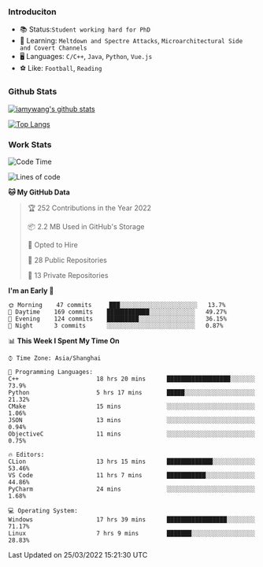 ### Introduciton

- 📚 Status:`Student working hard for PhD`
- 🔎 Learning: `Meltdown and Spectre Attacks`, `Microarchitectural Side and Covert Channels`
- 🖥️ Languages: `C/C++`, `Java`, `Python`, `Vue.js`
- ⚽ Like: `Football`, `Reading`

### Github Stats

[![iamywang's github stats](https://github-readme-stats.vercel.app/api?username=iamywang&count_private=true&show_icons=true)]()

[![Top Langs](https://github-readme-stats.vercel.app/api/top-langs/?username=iamywang&layout=compact)]()

### Work Stats

<!--START_SECTION:waka-->
![Code Time](http://img.shields.io/badge/Code%20Time-195%20hrs-blue)

![Lines of code](https://img.shields.io/badge/From%20Hello%20World%20I%27ve%20Written-535%20Thousand%20lines%20of%20code-blue)

**🐱 My GitHub Data** 

> 🏆 252 Contributions in the Year 2022
 > 
> 📦 2.2 MB Used in GitHub's Storage 
 > 
> 💼 Opted to Hire
 > 
> 📜 28 Public Repositories 
 > 
> 🔑 13 Private Repositories  
 > 
**I'm an Early 🐤** 

```text
🌞 Morning    47 commits     ███░░░░░░░░░░░░░░░░░░░░░░   13.7% 
🌆 Daytime    169 commits    ████████████░░░░░░░░░░░░░   49.27% 
🌃 Evening    124 commits    █████████░░░░░░░░░░░░░░░░   36.15% 
🌙 Night      3 commits      ░░░░░░░░░░░░░░░░░░░░░░░░░   0.87%

```


📊 **This Week I Spent My Time On** 

```text
⌚︎ Time Zone: Asia/Shanghai

💬 Programming Languages: 
C++                      18 hrs 20 mins      ██████████████████░░░░░░░   73.9% 
Python                   5 hrs 17 mins       █████░░░░░░░░░░░░░░░░░░░░   21.32% 
CMake                    15 mins             ░░░░░░░░░░░░░░░░░░░░░░░░░   1.06% 
JSON                     13 mins             ░░░░░░░░░░░░░░░░░░░░░░░░░   0.94% 
ObjectiveC               11 mins             ░░░░░░░░░░░░░░░░░░░░░░░░░   0.75%

🔥 Editors: 
CLion                    13 hrs 15 mins      █████████████░░░░░░░░░░░░   53.46% 
VS Code                  11 hrs 7 mins       ███████████░░░░░░░░░░░░░░   44.86% 
PyCharm                  24 mins             ░░░░░░░░░░░░░░░░░░░░░░░░░   1.68%

💻 Operating System: 
Windows                  17 hrs 39 mins      █████████████████░░░░░░░░   71.17% 
Linux                    7 hrs 9 mins        ███████░░░░░░░░░░░░░░░░░░   28.83%

```


 Last Updated on 25/03/2022 15:21:30 UTC
<!--END_SECTION:waka-->
